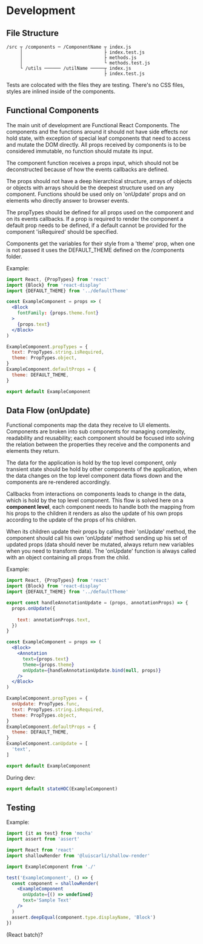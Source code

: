 # Development

## File Structure

```
/src ┬ /components ─ /ComponentName ┬ index.js
     │                              ├ index.test.js
     │                              ├ methods.js
     │                              └ methods.test.js
     └ /utils ────── /utilName ─────┬ index.js
                                    ├ index.test.js    
```

Tests are colocated with the files they are testing. There's no CSS files, styles are inlined inside of the components.

## Functional Components

The main unit of development are Functional React Components. The components and the functions around it should not have side effects nor hold state, with exception of special leaf components that need to access and mutate the DOM directly. All props received by components is to be considered immutable, no function should mutate its input.

The component function receives a props input, which should not be deconstructed because of how the events callbacks are defined.

The props should not have a deep hierarchical structure, arrays of objects or objects with arrays should be the deepest structure used on any component. Functions should be used only on 'onUpdate' props and on elements who directly answer to browser events.

The propTypes should be defined for all props used on the component and on its events callbacks. If a prop is required to render the component a default prop needs to be defined, if a default cannot be provided for the component 'isRequired' should be specified.

Components get the variables for their style from a 'theme' prop, when one is not passed it uses the DEFAULT_THEME defined on the /components folder.

Example:
```jsx
import React, {PropTypes} from 'react'
import {Block} from 'react-display'
import {DEFAULT_THEME} from '../defaultTheme'

const ExampleComponent = props => (
  <Block
    fontFamily: {props.theme.font}
  >
    {props.text}
  </Block>
)

ExampleComponent.propTypes = {
  text: PropTypes.string.isRequired,
  theme: PropTypes.object,
}
ExampleComponent.defaultProps = {
  theme: DEFAULT_THEME,
}

export default ExampleComponent
```

## Data Flow (onUpdate)

Functional components map the data they receive to UI elements. Components are broken into sub components for managing complexity, readability and reusability; each component should be focused into solving the relation between the properties they receive and the components and elements they return.

The data for the application is hold by the top level component, only transient state should be hold by other components of the application, when the data changes on the top level component data flows down and the components are re-rendered accordingly.

Callbacks from interactions on components leads to change in the data, which is hold by the top level component. This flow is solved here on a **component level**, each component needs to handle both the mapping from his props to the children it renders as also the update of his own props according to the update of the props of his children.

When its children update their props by calling their 'onUpdate' method, the component should call his own 'onUpdate' method sending up his set of updated props (data should never be mutated, always return new variables when you need to transform data). The 'onUpdate' function is always called with an object containing all props from the child.

Example:
```jsx
import React, {PropTypes} from 'react'
import {Block} from 'react-display'
import {DEFAULT_THEME} from '../defaultTheme'

export const handleAnnotationUpdate = (props, annotationProps) => {
  props.onUpdate({
     
    text: annotationProps.text,
  })
}

const ExampleComponent = props => (
  <Block>
    <Annotation
      text={props.text}
      theme={props.theme}
      onUpdate={handleAnnotationUpdate.bind(null, props)}
    />
  </Block>
)

ExampleComponent.propTypes = {
  onUpdate: PropTypes.func,
  text: PropTypes.string.isRequired,
  theme: PropTypes.object,
}
ExampleComponent.defaultProps = {
  theme: DEFAULT_THEME,
}
ExampleComponent.canUpdate = [
  'text',
]

export default ExampleComponent
```

During dev:
```jsx
export default stateHOC(ExampleComponent)
```

## Testing

Example:
```jsx
import {it as test} from 'mocha'
import assert from 'assert'

import React from 'react'
import shallowRender from '@luiscarli/shallow-render'

import ExampleComponent from './'

test('ExampleComponent', () => {
  const component = shallowRender(
    <ExampleComponent
      onUpdate={() => undefined}
      text='Sample Text'
    />
  )
  assert.deepEqual(component.type.displayName, 'Block')
})
```

(React batch)?
